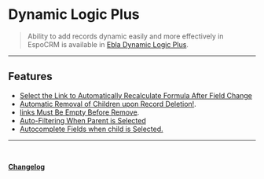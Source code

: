 # Dynamic Logic Plus  <a href="https://www.eblasoft.com.tr/espocrm-extension-page/dynamic-logic-plus" target="_blank" id="ext-version"></a>


> Ability to add records dynamic easily and more effectively in EspoCRM is available
> in [Ebla Dynamic Logic Plus](https://www.eblasoft.com.tr/espocrm-extension-page/dynamic-logic-plus).

---

## Features

* [Select the Link to Automatically Recalculate Formula After Field Change](automatically-recalculate.md)
* [Automatic Removal of Children upon Record Deletion!](removal-of-children.md).
* [links Must Be Empty Before Remove](links-must-be-empty-before-remove.md).
* [Auto-Filtering When Parent is Selected](auto-filtering-when-parent-is-selected.md)
* [Autocomplete Fields when child is Selected.](auto-filtering-when-parent-is-selected.md)

---


<br>

**<font color=gray> [Changelog](changelog.md) </font>**


<script>
    async function fetchData() {
    const url = 'https://crm.eblasoft.com.tr/api/v1/Docs?id=637e00a0087ede84b';
    const response = await fetch(url);
    const data = await response.json();
    
    const {version} = data;
    const badgeUrl = `https://img.shields.io/badge/version-${version}-green`;
    
    const badgeImg = document.createElement("img");
    badgeImg.src = badgeUrl;
    badgeImg.style = "height: 22px; margin-left: 10px;";


    document.getElementById("ext-version").appendChild(badgeImg);
}
    fetchData();

</script>